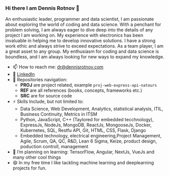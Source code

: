 ### Hi there I am Dennis Rotnov 👋

An enthusiastic leader, programmer and data scientist, I am passionate about exploring the world of coding and data science. With a penchant for problem solving, I am always eager to dive deep into the details of any project I am working on. My experience with electronics has been invaluable in helping me to develop innovative solutions. I have a strong work ethic and always strive to exceed expectations. As a team player, I am a great asset to any group. My enthusiasm for coding and data science is boundless, and I am always looking for new ways to expand my knowledge.


<!--
**LearnFL/LearnFL** is a ✨ _special_ ✨ repository because its `README.md` (this file) appears on your GitHub profile.

Here are some ideas to get you started:

- 🔭 I’m currently working on ...
- 🌱 I’m currently learning ...
- 👯 I’m looking to collaborate on ...
- 🤔 I’m looking for help with ...
- 💬 Ask me about ...
- 📫 How to reach me: dr@dennisrotnov.com
- 😄 Pronouns: ...
- ⚡ Fun fact: ...
-->

- 📫 How to reach me: dr@dennisrotnov.com
- 💼 [LinkedIn](https://www.linkedin.com/in/drotnov/)
- 🔭 Repositories navigation:
  * <b>PROJ</b> are project related, example `proj-web-express-api-natours`
  * <b>REF</b> are all references (books, concepts, frameworks etc.)
  * <b>SRC</b> are for source code
- ⚡ Skills Include, but not limited to:
  * Data Science, Web Development, Analytics, statistical analysis, ITIL, Business Continuity, Metrics in ITSM
  * Python, JavaScript, C++ (Taylored for embedded tecchnology), ExpressJs, NodeJs, MongoDB, ReactJs, MongooseJs, Docker, Kubernetes, SQL, Restfu API, Git, HTML, CSS, Flask, Django
  * Embedded technology, electrical engineering,Project Management, Agile, Scrum, QA, QC, R&D, Lean 6 Sigma, Keize, product design, poduction controll, management 
- 🌱 I’m planning on learning: TensorFlow, Angular, NextJs, VueJs and many other cool things
- 😄 In my free time I like tackling machine learning and deeplearning projects for fun.
